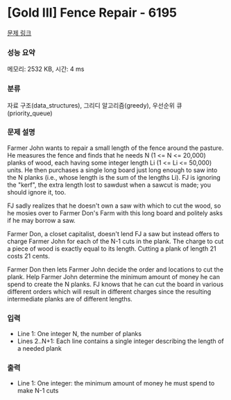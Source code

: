 # [Gold III] Fence Repair - 6195 

[문제 링크](https://www.acmicpc.net/problem/6195) 

### 성능 요약

메모리: 2532 KB, 시간: 4 ms

### 분류

자료 구조(data_structures), 그리디 알고리즘(greedy), 우선순위 큐(priority_queue)

### 문제 설명

<p>Farmer John wants to repair a small length of the fence around the pasture. He measures the fence and finds that he needs N (1 <= N <= 20,000) planks of wood, each having some integer length Li (1 <= Li <= 50,000) units. He then purchases a single long board just long enough to saw into the N planks (i.e., whose length is the sum of the lengths Li). FJ is ignoring the "kerf", the extra length lost to sawdust when a sawcut is made; you should ignore it, too.</p>

<p>FJ sadly realizes that he doesn't own a saw with which to cut the wood, so he mosies over to Farmer Don's Farm with this long board and politely asks if he may borrow a saw.</p>

<p>Farmer Don, a closet capitalist, doesn't lend FJ a saw but instead offers to charge Farmer John for each of the N-1 cuts in the plank. The charge to cut a piece of wood is exactly equal to its length. Cutting a plank of length 21 costs 21 cents.</p>

<p>Farmer Don then lets Farmer John decide the order and locations to cut the plank. Help Farmer John determine the minimum amount of money he can spend to create the N planks. FJ knows that he can cut the board in various different orders which will result in different charges since the resulting intermediate planks are of different lengths.</p>

### 입력 

 <ul>
	<li>Line 1: One integer N, the number of planks</li>
	<li>Lines 2..N+1: Each line contains a single integer describing the length of a needed plank</li>
</ul>

<p> </p>

### 출력 

 <ul>
	<li>Line 1: One integer: the minimum amount of money he must spend to make N-1 cuts</li>
</ul>

